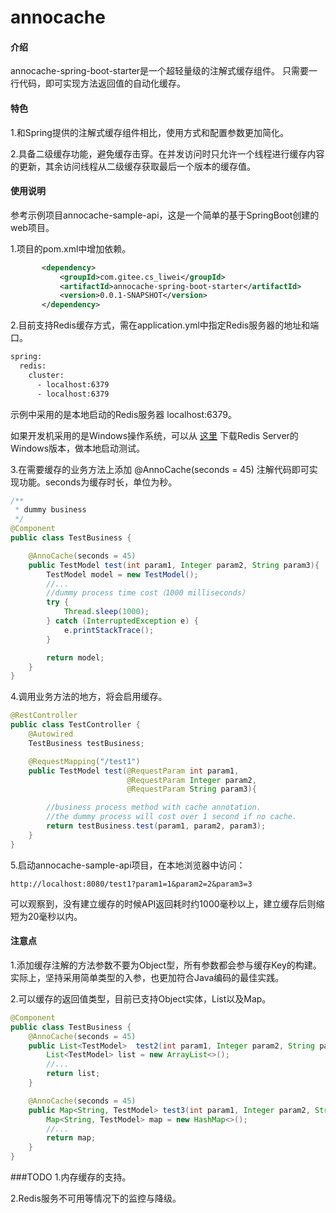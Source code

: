 # annocache

#### 介绍
annocache-spring-boot-starter是一个超轻量级的注解式缓存组件。
只需要一行代码，即可实现方法返回值的自动化缓存。

#### 特色
1.和Spring提供的注解式缓存组件相比，使用方式和配置参数更加简化。

2.具备二级缓存功能，避免缓存击穿。在并发访问时只允许一个线程进行缓存内容的更新，其余访问线程从二级缓存获取最后一个版本的缓存值。

#### 使用说明
参考示例项目annocache-sample-api，这是一个简单的基于SpringBoot创建的web项目。

1.项目的pom.xml中增加依赖。
    
 ```xml
		<dependency>
			<groupId>com.gitee.cs_liwei</groupId>
			<artifactId>annocache-spring-boot-starter</artifactId>
			<version>0.0.1-SNAPSHOT</version>
		</dependency>
 ```
    
2.目前支持Redis缓存方式，需在application.yml中指定Redis服务器的地址和端口。

```txt
spring:
  redis:
    cluster:
      - localhost:6379
      - localhost:6379
```
示例中采用的是本地启动的Redis服务器 localhost:6379。

如果开发机采用的是Windows操作系统，可以从 [这里](https://github.com/microsoftarchive/redis/releases/tag/win-3.2.100) 下载Redis Server的Windows版本，做本地启动测试。

3.在需要缓存的业务方法上添加 @AnnoCache(seconds = 45) 注解代码即可实现功能。seconds为缓存时长，单位为秒。
```java
/**
 * dummy business
 */
@Component
public class TestBusiness {

    @AnnoCache(seconds = 45)
    public TestModel test(int param1, Integer param2, String param3){
        TestModel model = new TestModel();
        //...
        //dummy process time cost（1000 milliseconds）
        try {
            Thread.sleep(1000);
        } catch (InterruptedException e) {
            e.printStackTrace();
        }

        return model;
    }
}
```

4.调用业务方法的地方，将会启用缓存。
```java
@RestController
public class TestController {
    @Autowired
    TestBusiness testBusiness;

    @RequestMapping("/test1")
    public TestModel test(@RequestParam int param1,
                          @RequestParam Integer param2,
                          @RequestParam String param3){

        //business process method with cache annotation.
        //the dummy process will cost over 1 second if no cache.
        return testBusiness.test(param1, param2, param3);
    }
}
```

5.启动annocache-sample-api项目，在本地浏览器中访问：
```
http://localhost:8080/test1?param1=1&param2=2&param3=3
```
可以观察到，没有建立缓存的时候API返回耗时约1000毫秒以上，建立缓存后则缩短为20毫秒以内。

#### 注意点
1.添加缓存注解的方法参数不要为Object型，所有参数都会参与缓存Key的构建。实际上，坚持采用简单类型的入参，也更加符合Java编码的最佳实践。

2.可以缓存的返回值类型，目前已支持Object实体，List以及Map。
```java
@Component
public class TestBusiness {
    @AnnoCache(seconds = 45)
    public List<TestModel>  test2(int param1, Integer param2, String param3){
        List<TestModel> list = new ArrayList<>();
        //...
        return list;
    }

    @AnnoCache(seconds = 45)
    public Map<String, TestModel> test3(int param1, Integer param2, String param3){
        Map<String, TestModel> map = new HashMap<>();
        //...
        return map;
    }
}
```

###TODO
1.内存缓存的支持。

2.Redis服务不可用等情况下的监控与降级。